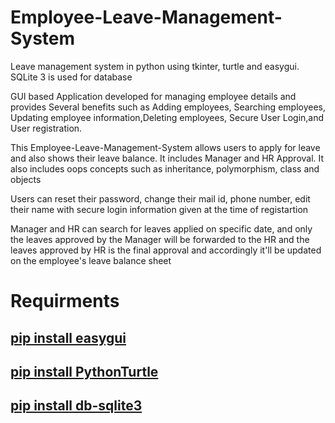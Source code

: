 # Employee-Leave-Management-System

Leave management system in python using tkinter, turtle and easygui. SQLite 3 is used for database

GUI based Application developed for managing employee details and provides Several benefits such as Adding employees, Searching employees, Updating employee information,Deleting employees, Secure User Login,and User registration.

This Employee-Leave-Management-System allows users to apply for leave and also shows their leave balance. It includes Manager and HR Approval. It also includes oops concepts such as inheritance, polymorphism, class and objects

Users can reset their password, change their mail id, phone number, edit their name with secure login information given at the time of registartion

Manager and HR can search for leaves applied on specific date, and only the leaves approved by the Manager will be forwarded to the HR and the leaves approved by HR is the final approval and accordingly it'll be updated on the employee's leave balance sheet

# Requirments

<h2><a href="https://pypi.org/project/easygui/" target="_blank" >pip install easygui</a></h2>
<h2><a href="https://pypi.org/project/PythonTurtle/" target="_blank">pip install PythonTurtle</a></h2>
<h2><a href = "https://pypi.org/project/db-sqlite3/" target="_blank">pip install db-sqlite3</a><h2>


